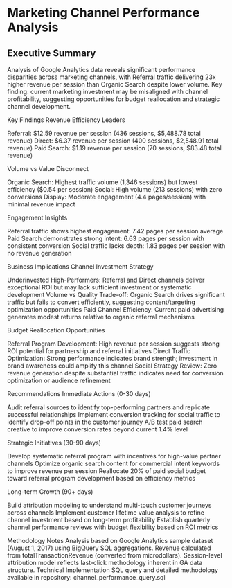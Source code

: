 # Marketing Channel Performance Analysis

## Executive Summary ##
Analysis of Google Analytics data reveals significant performance disparities across marketing channels, with Referral traffic delivering 23x higher revenue per session than Organic Search despite lower volume. 
Key finding: current marketing investment may be misaligned with channel profitability, suggesting opportunities for budget reallocation and strategic channel development.


Key Findings
Revenue Efficiency Leaders

Referral: $12.59 revenue per session (436 sessions, $5,488.78 total revenue)
Direct: $6.37 revenue per session (400 sessions, $2,548.91 total revenue)
Paid Search: $1.19 revenue per session (70 sessions, $83.48 total revenue)

Volume vs Value Disconnect

Organic Search: Highest traffic volume (1,346 sessions) but lowest efficiency ($0.54 per session)
Social: High volume (213 sessions) with zero conversions
Display: Moderate engagement (4.4 pages/session) with minimal revenue impact

Engagement Insights

Referral traffic shows highest engagement: 7.42 pages per session average
Paid Search demonstrates strong intent: 6.63 pages per session with consistent conversion
Social traffic lacks depth: 1.83 pages per session with no revenue generation

Business Implications
Channel Investment Strategy

Underinvested High-Performers: Referral and Direct channels deliver exceptional ROI but may lack sufficient investment or systematic development
Volume vs Quality Trade-off: Organic Search drives significant traffic but fails to convert efficiently, suggesting content/targeting optimization opportunities
Paid Channel Efficiency: Current paid advertising generates modest returns relative to organic referral mechanisms

Budget Reallocation Opportunities

Referral Program Development: High revenue per session suggests strong ROI potential for partnership and referral initiatives
Direct Traffic Optimization: Strong performance indicates brand strength; investment in brand awareness could amplify this channel
Social Strategy Review: Zero revenue generation despite substantial traffic indicates need for conversion optimization or audience refinement

Recommendations
Immediate Actions (0-30 days)

Audit referral sources to identify top-performing partners and replicate successful relationships
Implement conversion tracking for social traffic to identify drop-off points in the customer journey
A/B test paid search creative to improve conversion rates beyond current 1.4% level

Strategic Initiatives (30-90 days)

Develop systematic referral program with incentives for high-value partner channels
Optimize organic search content for commercial intent keywords to improve revenue per session
Reallocate 20% of paid social budget toward referral program development based on efficiency metrics

Long-term Growth (90+ days)

Build attribution modeling to understand multi-touch customer journeys across channels
Implement customer lifetime value analysis to refine channel investment based on long-term profitability
Establish quarterly channel performance reviews with budget flexibility based on ROI metrics

Methodology Notes
Analysis based on Google Analytics sample dataset (August 1, 2017) using BigQuery SQL aggregations. Revenue calculated from totalTransactionRevenue (converted from microdollars). Session-level attribution model reflects last-click methodology inherent in GA data structure.
Technical Implementation
SQL query and detailed methodology available in repository: channel_performance_query.sql
